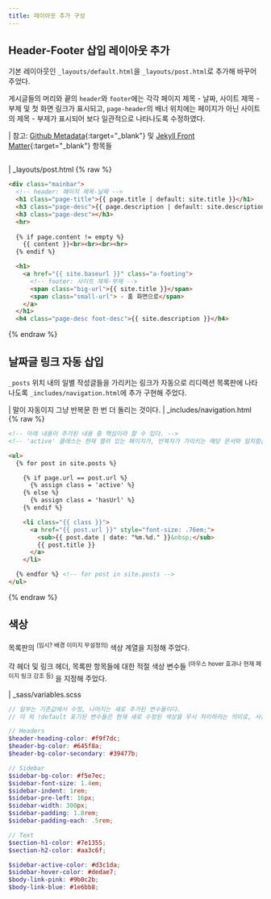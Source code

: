 ```yaml
---
title: 레이아웃 추가 구성
---
```


## Header-Footer 삽입 레이아웃 추가

기본 레이아웃인 `_layouts/default.html`을 `_layouts/post.html`로 추가해 바꾸어 주었다.

게시글들의 머리와 끝의 `header`와 `footer`에는 각각 페이지 제목 - 날짜, 사이트 제목 - 부제 및 첫 화면 링크가 표시되고, `page-header`의 배너 위치에는 페이지가 아닌 사이트의 제목 - 부제가 표시되어 보다 일관적으로 나타나도록 수정하였다.

| 참고: [Github Metadata](https://jekyll.github.io/github-metadata/site.github/){:target="_blank"} 및 [Jekyll Front Matter](https://jekyllrb.com/docs/front-matter/){:target="_blank"} 항목들

<hr style="opacity: 0;">

| _layouts/post.html
{% raw %}
```html
<div class="mainbar">
  <!-- header: 페이지 제목-날짜 -->
  <h1 class="page-title">{{ page.title | default: site.title }}</h1>
  <h3 class="page-desc">{{ page.description | default: site.description }}</h3>
  <h3 class="page-desc"></h3>
  <hr>
  
  {% if page.content != empty %}
    {{ content }}<br><br><br><hr>
  {% endif %}

  <h1>
    <a href="{{ site.baseurl }}" class="a-footing">
      <!-- footer: 사이트 제목-부제 -->
      <span class="big-url">{{ site.title }}</span>
      <span class="small-url"> - 홈 화면으로</span>
    </a>
  </h1>
  <h4 class="page-desc foot-desc">{{ site.description }}</h4>
```
{% endraw %}
<br>

## 날짜글 링크 자동 삽입

`_posts` 위치 내의 일별 작성글들을 가리키는 링크가 자동으로 리디렉션 목록판에 나타나도록 `_includes/navigation.html`에 추가 구현해 주었다.

| 말이 자동이지 그냥 반복문 한 번 더 돌리는 것이다.
| _includes/navigation.html
{% raw %}
```html
<!-- 아래 내용이 추가된 내용 중 핵심이라 할 수 있다. -->
<!-- 'active' 클래스는 현재 열려 있는 페이지가, 반복자가 가리키는 해당 문서와 일치함을 의미한다. -->

<ul>
  {% for post in site.posts %}

    {% if page.url == post.url %}
      {% assign class = 'active' %}
    {% else %}
      {% assign class = 'hasUrl' %}
    {% endif %}

    <li class="{{ class }}">
      <a href="{{ post.url }}" style="font-size: .76em;">
        <sub>{{ post.date | date: "%m.%d." }}&nbsp;</sub>
        {{ post.title }}
      </a>
    </li>

  {% endfor %} <!-- for post in site.posts -->
</ul>
```
{% endraw %}
<br>

## 색상

목록판의 <sup>(임시? 배경 이미지 무설정의)</sup> 색상 계열을 지정해 주었다.

각 헤더 및 링크 헤더, 목록판 항목들에 대한 적절 색상 변수들 <sup>(마우스 hover 효과나 현재 페이지 링크 강조 등)</sup> 을 지정해 주었다.

| _sass/variables.scss

```scss
// 일부는 기존값에서 수정, 나머지는 새로 추가된 변수들이다.
// 이 외 !default 표기된 변수들은 현재 새로 수정된 색상을 무시 처리하라는 의미로, 사용자가 수정하기 편하게 놓인 항목들이다.

// Headers
$header-heading-color: #f9f7dc;
$header-bg-color: #645f8a;
$header-bg-color-secondary: #39477b;

// Sidebar
$sidebar-bg-color: #f5e7ec;
$sidebar-font-size: 1.4em;
$sidebar-indent: 1rem;
$sidebar-pre-left: 16px;
$sidebar-width: 300px;
$sidebar-padding: 1.8rem;
$sidebar-padding-each: .5rem;

// Text
$section-h1-color: #7e1355;
$section-h2-color: #aa3c6f;

$sidebar-active-color: #d3c1da;
$sidebar-hover-color: #dedae7;
$body-link-pink: #9b0c2b;
$body-link-blue: #1e6bb8;
```
